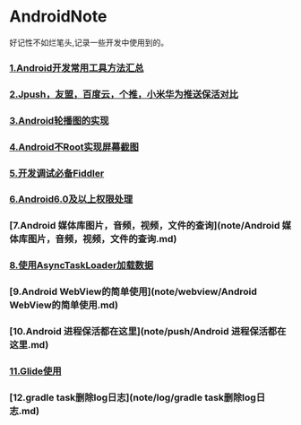 # AndroidNote
好记性不如烂笔头,记录一些开发中使用到的。

### [1.Android开发常用工具方法汇总](note/Android开发中一些常用的工具方法.md)
### [2.Jpush，友盟，百度云，个推，小米华为推送保活对比](note/JPush，友盟，百度云，个推Push服务在保活上的对比.md)
### [3.Android轮播图的实现](note/LoopSwitch/LoopSwitch.md)
### [4.Android不Root实现屏幕截图](note/Android不Root实现屏幕截图.md)
### [5.开发调试必备Fiddler](note/开发调试必备Fiddler.md)
### [6.Android6.0及以上权限处理](note/Android6.0及以上权限处理.md)
### [7.Android 媒体库图片，音频，视频，文件的查询](note/Android 媒体库图片，音频，视频，文件的查询.md)
### [8.使用AsyncTaskLoader加载数据](note/使用AsyncTaskLoader加载数据.md)
### [9.Android WebView的简单使用](note/webview/Android WebView的简单使用.md)
### [10.Android 进程保活都在这里](note/push/Android 进程保活都在这里.md)
### [11.Glide使用](note/glide/Glide使用.md)
### [12.gradle task删除log日志](note/log/gradle task删除log日志.md)

